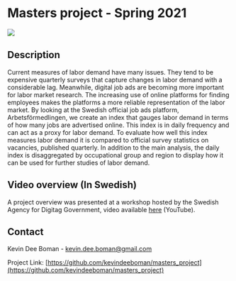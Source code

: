 # Masters project - Spring 2021
[<img align="left" src=https://mybinder.org/badge_logo.svg>](https://mybinder.org/v2/gh/kevindeeboman/masters_project/HEAD)<br/>
<!-- Description --> 
## Description  
Current measures of labor demand have many issues. They tend to be expensive quarterly surveys that capture changes in labor demand with a considerable lag. Meanwhile, digital job ads are becoming more important for labor market research. The increasing use of online platforms for finding employees makes the platforms a more reliable representation of the labor market. By looking at the Swedish official job ads platform, Arbetsförmedlingen, we create an index that gauges labor demand in terms of how many jobs are advertised online. This index is in daily frequency and can act as a proxy for labor demand. To evaluate how well this index measures labor demand it is compared to official survey statistics on vacancies, published quarterly. In addition to the main analysis, the daily index is disaggregated by occupational group and region to display how it can be used for further studies of labor demand.
<!-- VIDEO OVERVIWE -->
## Video overview (In Swedish)
A project overview was presented at a workshop hosted by the Swedish Agency for Digitag Government, video available [here](https://youtu.be/sfWWPpTysjk?t=3030) (YouTube).

<!-- CONTACT -->
## Contact

Kevin Dee Boman - [kevin.dee.boman@gmail.com](kevin.dee.boman@gmail.com)

Project Link: [https://github.com/kevindeeboman/masters_project](https://github.com/kevindeeboman/masters_project)